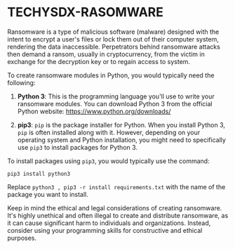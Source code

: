 # TECHYSDX-RASOMWARE
Ransomware is a type of malicious software (malware) designed with the intent to encrypt a user's files or lock them out of their computer system, rendering the data inaccessible. Perpetrators behind ransomware attacks then demand a ransom, usually in cryptocurrency, from the victim in exchange for the decryption key or to regain access to system.

To create ransomware modules in Python, you would typically need the following:

1. **Python 3**: This is the programming language you'll use to write your ransomware modules. You can download Python 3 from the official Python website: https://www.python.org/downloads/

2. **pip3**: `pip` is the package installer for Python. When you install Python 3, `pip` is often installed along with it. However, depending on your operating system and Python installation, you might need to specifically use `pip3` to install packages for Python 3. 

To install packages using `pip3`, you would typically use the command:
```
pip3 install python3
```

Replace `python3 , pip3 -r install requirements.txt` with the name of the package you want to install.

Keep in mind the ethical and legal considerations of creating ransomware. It's highly unethical and often illegal to create and distribute ransomware, as it can cause significant harm to individuals and organizations. Instead, consider using your programming skills for constructive and ethical purposes.
